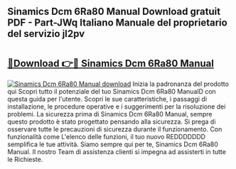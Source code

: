 ## Sinamics Dcm 6Ra80 Manual Download gratuit PDF - Part-JWq Italiano Manuale del proprietario del servizio jI2pv

# <h2><a href="http://dffdrre.blite.top/?on=Sinamics+Dcm+6Ra80+Manual">🔗Download 👉🔴 Sinamics Dcm 6Ra80 Manual</a></h2>

[![Sinamics Dcm 6Ra80 Manual download](https://i.imgur.com/lujVjoI.png)](http://dffdrre.blite.top/?on=Sinamics+Dcm+6Ra80+Manual)
Inizia la padronanza del prodotto qui Scopri tutto il potenziale del tuo Sinamics Dcm 6Ra80 ManualD con questa guida per l'utente. Scopri le sue caratteristiche, i passaggi di installazione, le procedure operative e i suggerimenti per la risoluzione dei problemi. La sicurezza prima di Sinamics Dcm 6Ra80 Manual, sempre questo prodotto è stato progettato pensando alla sicurezza. Si prega di osservare tutte le precauzioni di sicurezza durante il funzionamento. Con funzionalità come L'elenco delle funzioni, il tuo nuovo REDDDDDDD semplifica le tue attività. Siamo sempre qui per te, Sinamics Dcm 6Ra80 Manual. Il nostro Team di assistenza clienti si impegna ad assisterti in tutte le Richieste.
